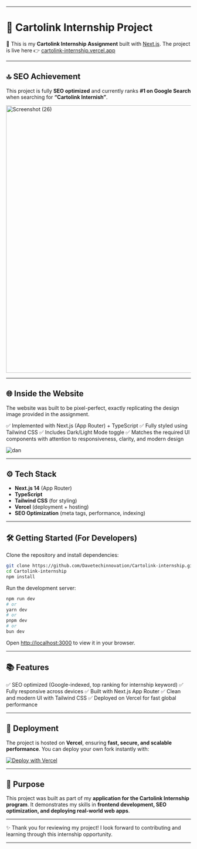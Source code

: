 
---

# 📌 Cartolink Internship Project

🚀 This is my **Cartolink Internship Assignment** built with [Next.js](https://nextjs.org).
The project is live here 👉 [cartolink-internship.vercel.app](https://cartolink-internship.vercel.app/)

---

## 🔝 SEO Achievement

This project is fully **SEO optimized** and currently ranks **#1 on Google Search** when searching for **“Cartolink Internish”**.

<img width="1366" height="728" alt="Screenshot (26)" src="https://github.com/user-attachments/assets/0de384fc-203c-422f-82d5-e074aabea67b" />


---

## 🌐 Inside the Website

The website was built to be pixel-perfect, exactly replicating the design image provided in the assignment.

✅ Implemented with Next.js (App Router) + TypeScript
✅ Fully styled using Tailwind CSS
✅ Includes Dark/Light Mode toggle
✅ Matches the required UI components with attention to responsiveness, clarity, and modern design

![dan](https://github.com/user-attachments/assets/00f33859-f8bb-4f8f-b401-a84a8061c5e2)



---

## ⚙️ Tech Stack

* **Next.js 14** (App Router)
* **TypeScript**
* **Tailwind CSS** (for styling)
* **Vercel** (deployment + hosting)
* **SEO Optimization** (meta tags, performance, indexing)

---

## 🛠️ Getting Started (For Developers)

Clone the repository and install dependencies:

```bash
git clone https://github.com/Davetechinnovation/Cartolink-internship.git
cd Cartolink-internship
npm install
```

Run the development server:

```bash
npm run dev
# or
yarn dev
# or
pnpm dev
# or
bun dev
```

Open [http://localhost:3000](http://localhost:3000) to view it in your browser.

---

## 📚 Features

✅ SEO optimized (Google-indexed, top ranking for internship keyword)
✅ Fully responsive across devices
✅ Built with Next.js App Router
✅ Clean and modern UI with Tailwind CSS
✅ Deployed on Vercel for fast global performance

---

## 🚀 Deployment

The project is hosted on **Vercel**, ensuring **fast, secure, and scalable performance**.
You can deploy your own fork instantly with:

[![Deploy with Vercel](https://vercel.com/button)](https://vercel.com/new)

---

## 📌 Purpose

This project was built as part of my **application for the Cartolink Internship program**.
It demonstrates my skills in **frontend development, SEO optimization, and deploying real-world web apps**.

---

✨ Thank you for reviewing my project!
I look forward to contributing and learning through this internship opportunity.

---
